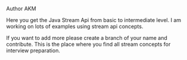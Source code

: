 Author AKM

Here you get the Java Stream Api from basic to intermediate level.
I am working on lots of examples using stream api concepts.

If you want to add more please create a branch of your name and contribute. This is the place where you find all stream concepts for interview preparation.
